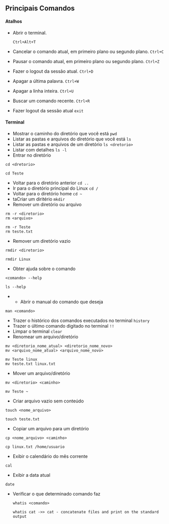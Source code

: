 ## Principais Comandos

#### Atalhos

- Abrir o terminal.
  
  `Ctrl+Alt+T`

- Cancelar o comando atual, em primeiro plano ou segundo plano.
  `Ctrl+C`
- Pausar o comando atual, em primeiro plano ou segundo plano.
  `Ctrl+Z`
- Fazer o logout da sessão atual.
`Ctrl+D`
- Apagar a  última palavra.
`Ctrl+W`
- Apagar a linha inteira.
`Ctrl+U`
- Buscar um comando recente.
`Ctrl+R`
- Fazer logout da sessão atual
`exit`

#### Terminal
- Mostrar o caminho do diretório que você está 
`pwd`
- Listar as pastas e arquivos do diretório que você está
`ls`
- Listar as pastas e arquivos de um diretório
`ls <dretorio>`
- Listar com detalhes
`ls -l`
- Entrar no diretório
```shell
cd <dretorio>

cd Teste
```
- Voltar para o diretório anterior
`cd ..`
- Ir para o diretório principal do Linux 
`cd /`
- Voltar para o diretório home
`cd ~`
- taCriar um diritério
`mkdir`
- Remover um diretório ou arquivo
```shell
rm -r <diretorio>
rm <arquivo>

rm -r Teste
rm teste.txt
```
- Remover um diretório vazio
```shell
rmdir <diretorio>
  
rmdir Linux
```
- Obter ajuda sobre o comando
```shell
<comando> --help

ls --help
```
- - Abrir o manual do comando que deseja
```shell
man <comando>
```
- Trazer o histórico dos comandos executados no terminal
`history`
- Trazer o último comando digitado no terminal
`!!`
- Limpar o terminal
`clear`
- Renomear um arquivo/diretório
```shell
mv <diretorio_nome_atual> <diretorio_nome_novo>
mv <arquivo_nome_atual> <arquivo_nome_novo>

mv Teste linux
mv teste.txt linux.txt
```
- Mover um arquivo/diretório
```shell
mv <diretorio> <caminho>

mv Teste ~
```
- Criar arquivo vazio sem conteúdo
```shell
touch <nome_arquivo>

touch teste.txt
```
- Copiar um arquivo para um diretório
```shell
cp <nome_arquivo> <caminho>

cp linux.txt /home/usuario
```

- Exibir o calendário do mês corrente

```
cal
```

- Exibir a data atual

```shell
date
```

- Verificar o que determinado comando faz

  ```shell	
  whatis <comando>
  
  whatis cat ->> cat - concatenate files and print on the standard output
  ```

